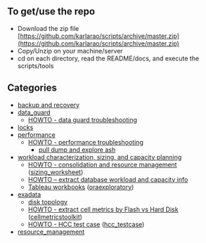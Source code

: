 
## To get/use the repo

- Download the zip file [https://github.com/karlarao/scripts/archive/master.zip](https://github.com/karlarao/scripts/archive/master.zip)
- Copy/Unzip on your machine/server 
- cd on each directory, read the README/docs, and execute the scripts/tools


## Categories  

- [backup and recovery](https://github.com/karlarao/scripts/tree/master/backup_and_recovery)
- [data_guard](https://github.com/karlarao/scripts/tree/master/data_guard)
	- [HOWTO - data guard troubleshooting](https://github.com/karlarao/scripts/raw/master/data_guard/HOWTO%20-%20troubleshoot%20data%20guard%20transport%20and%20apply.docx) 
- [locks](https://github.com/karlarao/scripts/tree/master/locks)
- [performance](https://github.com/karlarao/scripts/tree/master/performance)
	- [HOWTO - performance troubleshooting](https://github.com/karlarao/scripts/raw/master/performance/HOWTO%20-%20performance%20tools%20and%20monitoring.docx)
		- [pull dump and explore ash](https://github.com/karlarao/pull_dump_and_explore_ash)
- [workload characterization, sizing, and capacity planning](https://github.com/karlarao/scripts/tree/master/workload_sizing_and_capacity) 
	- [HOWTO - consolidation and resource management](https://github.com/karlarao/scripts/blob/master/workload_sizing_and_capacity/sizing_worksheet/Consolidation%20and%20Resource%20Management.pdf) ([sizing_worksheet](https://github.com/karlarao/scripts/tree/master/workload_sizing_and_capacity/sizing_worksheet))
	- [HOWTO – extract database workload and capacity info](https://github.com/karlarao/scripts/blob/master/workload_sizing_and_capacity/HOWTO%20%E2%80%93%20extract%20database%20workload%20and%20capacity%20info.docx)
	- [Tableau workbooks](https://github.com/karlarao/oraexploratory/tree/master/explore/tableau) ([oraexploratory](https://github.com/karlarao/oraexploratory))
- [exadata](https://github.com/karlarao/scripts/tree/master/exadata)
	- [disk topology](https://github.com/karlarao/scripts/tree/master/exadata/exadata_disk_topology)
	- [HOWTO - extract cell metrics by Flash vs Hard Disk](https://github.com/karlarao/scripts/blob/master/exadata/cellmetricstoolkit/HOWTO%20%E2%80%93%20extract%20cell%20metrics%20by%20Flash%20vs%20Hard%20Disk_v2.1.docx) ([cellmetricstoolkit](https://github.com/karlarao/scripts/tree/master/exadata/cellmetricstoolkit))
	- [HOWTO - HCC test case](https://github.com/karlarao/scripts/blob/master/exadata/hcc_testcase/HCC%20test%20case.docx) ([hcc_testcase](https://github.com/karlarao/scripts/tree/master/exadata/hcc_testcase))
- [resource_management](https://github.com/karlarao/scripts/tree/master/resource_management)	